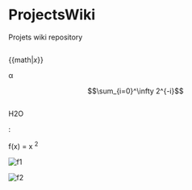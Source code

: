# ProjectsWiki
Projets wiki repository

<math>LaTex</math>

{{math|<var>x</var>}}

&alpha;


$$\sum_{i=0}^\infty 2^{-i}$$

<math>\oiint_{\scriptstyle S}( \nabla \times \bold{F} ) \cdot {\rm d}\bold{S} = \oint_{\partial S} \bold{F} \cdot {\rm d}\boldsymbol{\ell} </math>

<chem>H2O</chem>

:<math>\int_0^\infty e^{-x^2}\,dx.</math>

f(x) = x <sup>2</sup>


[f1]: http://chart.apis.google.com/chart?cht=tx&chl=m=\frac{m_0}{\sqrt{1-{\frac{v^2}{c^2}}}}
[f2]: http://chart.apis.google.com/chart?cht=tx&chl=m=\frac{1}{5}
![f1]

![f2]
